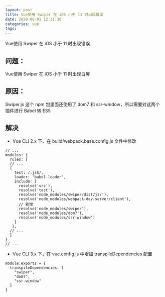```yaml
---
layout: post
title: Vue使用 Swiper 在 iOS 小于 11 时出现错误
date: 2020-06-01 12:31:30
categories: vue
tags:
---
```

Vue使用 Swiper 在 iOS 小于 11 时出现错误

<!-- more -->
## 问题：
Vue使用 Swiper 在 iOS 小于 11 时出现白屏

## 原因：
Swiper.js 这个 npm 包里面还使用了 dom7 和 ssr-window，所以需要对这两个插件进行 Babel 转 ES5

## 解决

- Vue CLI 2.x 下，在 build/webpack.base.config.js 文件中修改
```
// ...
modules: {
  rules: [
  // ...
  {
    test: /.js$/,
    loader: 'babel-loader',
    include: [
      resolve('src'), 
      resolve('test'),
      resolve('node_modules/swiper/dist/js/'),
      resolve('node_modules/webpack-dev-server/client'),
      // 新增
      resolve('node_modules/swiper'),
      resolve('node_modules/dom7'),
      resolve('node_modules/ssr-window')
    ]
   },
  // ...
  ]
}
// ...
```
- Vue CLI 3.x 下，在 vue.config.js 中增加 transpileDependencies 配置

```
module.exports = {
  transpileDependencies: [
    "swiper",
    "dom7",
    "ssr-window"
  ]
}
```
